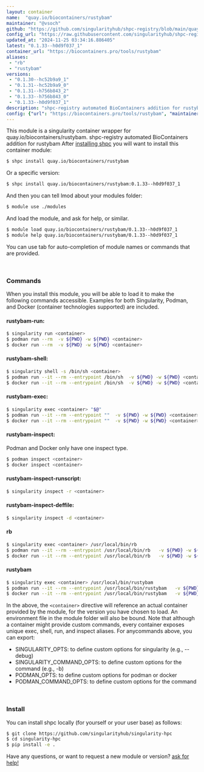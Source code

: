 ```yaml
---
layout: container
name:  "quay.io/biocontainers/rustybam"
maintainer: "@vsoch"
github: "https://github.com/singularityhub/shpc-registry/blob/main/quay.io/biocontainers/rustybam/container.yaml"
config_url: "https://raw.githubusercontent.com/singularityhub/shpc-registry/main/quay.io/biocontainers/rustybam/container.yaml"
updated_at: "2024-11-25 03:34:16.886405"
latest: "0.1.33--h0d9f037_1"
container_url: "https://biocontainers.pro/tools/rustybam"
aliases:
 - "rb"
 - "rustybam"
versions:
 - "0.1.30--hc52b9a9_1"
 - "0.1.31--hc52b9a9_0"
 - "0.1.31--h756b843_2"
 - "0.1.33--h756b843_0"
 - "0.1.33--h0d9f037_1"
description: "shpc-registry automated BioContainers addition for rustybam"
config: {"url": "https://biocontainers.pro/tools/rustybam", "maintainer": "@vsoch", "description": "shpc-registry automated BioContainers addition for rustybam", "latest": {"0.1.33--h0d9f037_1": "sha256:64b1298013a906d5d984e989ca4bc9b3ae5ebad87aa7ce966ba4466e0cb7eeae"}, "tags": {"0.1.30--hc52b9a9_1": "sha256:e056aa9311c66cad3c2d34cda1ea4636defe9621040e764a8ebbd18573080771", "0.1.31--hc52b9a9_0": "sha256:168d060c5f48fba1b0b125a1df02f8f5a4d28e7eab0e0f9f6a32266f65101db5", "0.1.31--h756b843_2": "sha256:b88b57c995e9228801c0fa2361dfe11aab419e43865af900d2596f0f373bb079", "0.1.33--h756b843_0": "sha256:0c31acc94fe676fd7d853da74660187d9a146acbacb4266abd2ec559fd5641a3", "0.1.33--h0d9f037_1": "sha256:64b1298013a906d5d984e989ca4bc9b3ae5ebad87aa7ce966ba4466e0cb7eeae"}, "docker": "quay.io/biocontainers/rustybam", "aliases": {"rb": "/usr/local/bin/rb", "rustybam": "/usr/local/bin/rustybam"}}
---
```


This module is a singularity container wrapper for quay.io/biocontainers/rustybam.
shpc-registry automated BioContainers addition for rustybam
After [installing shpc](#install) you will want to install this container module:


```bash
$ shpc install quay.io/biocontainers/rustybam
```

Or a specific version:

```bash
$ shpc install quay.io/biocontainers/rustybam:0.1.33--h0d9f037_1
```

And then you can tell lmod about your modules folder:

```bash
$ module use ./modules
```

And load the module, and ask for help, or similar.

```bash
$ module load quay.io/biocontainers/rustybam/0.1.33--h0d9f037_1
$ module help quay.io/biocontainers/rustybam/0.1.33--h0d9f037_1
```

You can use tab for auto-completion of module names or commands that are provided.

<br>

### Commands

When you install this module, you will be able to load it to make the following commands accessible.
Examples for both Singularity, Podman, and Docker (container technologies supported) are included.

#### rustybam-run:

```bash
$ singularity run <container>
$ podman run --rm  -v ${PWD} -w ${PWD} <container>
$ docker run --rm  -v ${PWD} -w ${PWD} <container>
```

#### rustybam-shell:

```bash
$ singularity shell -s /bin/sh <container>
$ podman run --it --rm --entrypoint /bin/sh  -v ${PWD} -w ${PWD} <container>
$ docker run --it --rm --entrypoint /bin/sh  -v ${PWD} -w ${PWD} <container>
```

#### rustybam-exec:

```bash
$ singularity exec <container> "$@"
$ podman run --it --rm --entrypoint ""  -v ${PWD} -w ${PWD} <container> "$@"
$ docker run --it --rm --entrypoint ""  -v ${PWD} -w ${PWD} <container> "$@"
```

#### rustybam-inspect:

Podman and Docker only have one inspect type.

```bash
$ podman inspect <container>
$ docker inspect <container>
```

#### rustybam-inspect-runscript:

```bash
$ singularity inspect -r <container>
```

#### rustybam-inspect-deffile:

```bash
$ singularity inspect -d <container>
```


#### rb

```bash
$ singularity exec <container> /usr/local/bin/rb
$ podman run --it --rm --entrypoint /usr/local/bin/rb   -v ${PWD} -w ${PWD} <container> -c " $@"
$ docker run --it --rm --entrypoint /usr/local/bin/rb   -v ${PWD} -w ${PWD} <container> -c " $@"
```


#### rustybam

```bash
$ singularity exec <container> /usr/local/bin/rustybam
$ podman run --it --rm --entrypoint /usr/local/bin/rustybam   -v ${PWD} -w ${PWD} <container> -c " $@"
$ docker run --it --rm --entrypoint /usr/local/bin/rustybam   -v ${PWD} -w ${PWD} <container> -c " $@"
```



In the above, the `<container>` directive will reference an actual container provided
by the module, for the version you have chosen to load. An environment file in the
module folder will also be bound. Note that although a container
might provide custom commands, every container exposes unique exec, shell, run, and
inspect aliases. For anycommands above, you can export:

 - SINGULARITY_OPTS: to define custom options for singularity (e.g., --debug)
 - SINGULARITY_COMMAND_OPTS: to define custom options for the command (e.g., -b)
 - PODMAN_OPTS: to define custom options for podman or docker
 - PODMAN_COMMAND_OPTS: to define custom options for the command

<br>

### Install

You can install shpc locally (for yourself or your user base) as follows:

```bash
$ git clone https://github.com/singularityhub/singularity-hpc
$ cd singularity-hpc
$ pip install -e .
```

Have any questions, or want to request a new module or version? [ask for help!](https://github.com/singularityhub/singularity-hpc/issues)